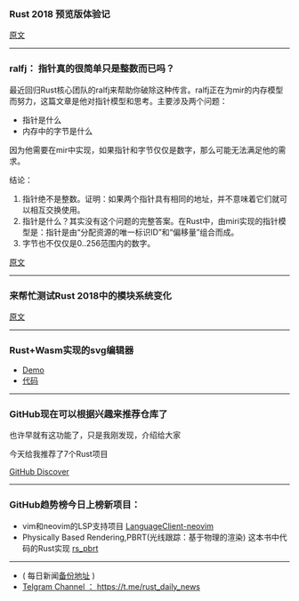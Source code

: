 ### Rust 2018 预览版体验记

[原文](https://boats.gitlab.io/blog/post/my-experience-with-rust-2018/)

---

### ralfj： 指针真的很简单只是整数而已吗？

最近回归Rust核心团队的ralfj来帮助你破除这种传言。ralfj正在为mir的内存模型而努力，这篇文章是他对指针模型和思考。主要涉及两个问题：

- 指针是什么
- 内存中的字节是什么

因为他需要在mir中实现，如果指针和字节仅仅是数字，那么可能无法满足他的需求。

结论：

1. 指针绝不是整数。证明：如果两个指针具有相同的地址，并不意味着它们就可以相互交换使用。
2. 指针是什么？其实没有这个问题的完整答案。在Rust中，由miri实现的指针模型是：指针是由“分配资源的唯一标识ID”和“偏移量”组合而成。
3. 字节也不仅仅是0..256范围内的数字。


[原文](https://www.ralfj.de/blog/2018/07/24/pointers-and-bytes.html)

---

### 来帮忙测试Rust 2018中的模块系统变化

[原文](https://internals.rust-lang.org/t/help-test-out-the-2018-module-system-changes/8047)

---

### Rust+Wasm实现的svg编辑器

- [Demo](http://ivanceras.github.io/svgbob-editor/)
- [代码](https://gitlab.com/ivanceras/svgeditor-simple)

---

### GitHub现在可以根据兴趣来推荐仓库了

也许早就有这功能了，只是我刚发现，介绍给大家

今天给我推荐了7个Rust项目

[GitHub Discover](https://github.com/discover)

---

### GitHub趋势榜今日上榜新项目：

- vim和neovim的LSP支持项目 [LanguageClient-neovim]( https://github.com/autozimu/LanguageClient-neovim)
- Physically Based Rendering,PBRT(光线跟踪：基于物理的渲染) 这本书中代码的Rust实现  [rs_pbrt](https://github.com/wahn/rs_pbrt)

---

- ( 每日新闻[备份地址](https://github.com/RustStudy/rust_daily_news) )
- [Telgram Channel ： https://t.me/rust_daily_news ](https://t.me/rust_daily_news )
